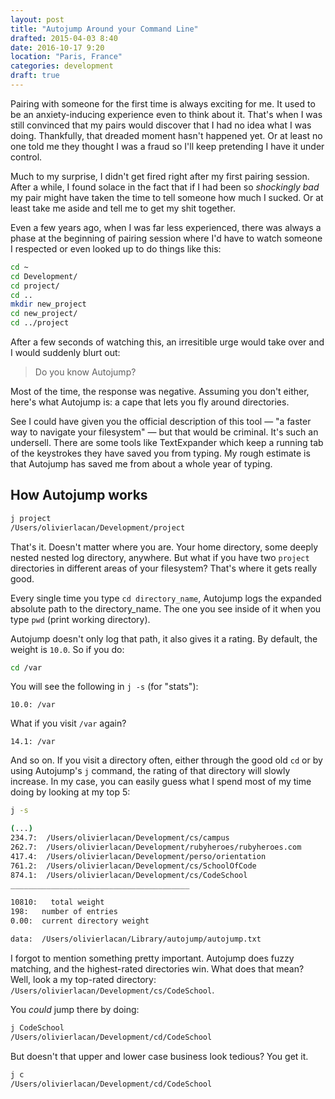 ```yaml
---
layout: post
title: "Autojump Around your Command Line"
drafted: 2015-04-03 8:40
date: 2016-10-17 9:20
location: "Paris, France"
categories: development
draft: true
---
```


Pairing with someone for the first time is always exciting for me. It used to be
an anxiety-inducing experience even to think about it. That's when I was still
convinced that my pairs would discover that I had no idea what I was doing.
Thankfully, that dreaded moment hasn't happened yet. Or at least no one told me
they thought I was a fraud so I'll keep pretending I have it under control.

Much to my surprise, I didn't get fired right after my first pairing session.
After a while, I found solace in the fact that if I had been so *shockingly bad*
my pair might have taken the time to tell someone how much I sucked. Or at
least take me aside and tell me to get my shit together.

Even a few years ago, when I was far less experienced, there was always a phase
at the beginning of pairing session where I'd have to watch someone I respected
or even looked up to do things like this:

```bash
cd ~
cd Development/
cd project/
cd ..
mkdir new_project
cd new_project/
cd ../project
```

After a few seconds of watching this, an irresitible urge would take over and 
I would suddenly blurt out:

> Do you know Autojump?

Most of the time, the response was negative. Assuming you don't either, here's 
what Autojump is: a cape that lets you fly around directories.

See I could have given you the official description of this tool — "a faster way to navigate your filesystem" — 
but that would be criminal. It's such an undersell. There are some tools like 
TextExpander which keep a running tab of the keystrokes they have saved you from 
typing. My rough estimate is that Autojump has saved me from about a whole year 
of typing.

## How Autojump works

```bash
j project
/Users/olivierlacan/Development/project
```

That's it. Doesn't matter where you are. Your home directory, some deeply nested
nested log directory, anywhere. But what if you have two `project` directories 
in different areas of your filesystem? That's where it gets really good.

Every single time you type `cd directory_name`, Autojump logs the expanded 
absolute path to the directory_name. The one you see inside of it when you type 
`pwd` (print working directory). 

Autojump doesn't only log that path, it also gives it a rating. By default, the 
weight is `10.0`. So if you do:

```bash
cd /var
```

You will see the following in `j -s` (for "stats"):

```
10.0: /var
```

What if you visit `/var` again?

```
14.1: /var
```

And so on. If you visit a directory often, either through the good old `cd` or
by using Autojump's `j` command, the rating of that directory will slowly
increase. In my case, you can easily guess what I spend most of my time doing 
by looking at my top 5:

```bash
j -s

(...)
234.7:  /Users/olivierlacan/Development/cs/campus
262.7:  /Users/olivierlacan/Development/rubyheroes/rubyheroes.com
417.4:  /Users/olivierlacan/Development/perso/orientation
761.2:  /Users/olivierlacan/Development/cs/SchoolOfCode
874.1:  /Users/olivierlacan/Development/cs/CodeSchool
________________________________________

10810:   total weight
198:   number of entries
0.00:  current directory weight

data:  /Users/olivierlacan/Library/autojump/autojump.txt
```

I forgot to mention something pretty important. Autojump does fuzzy matching, 
and the highest-rated directories win. What does that mean? Well, look a my 
top-rated directory: `/Users/olivierlacan/Development/cs/CodeSchool`.

You *could* jump there by doing:

```bash
j CodeSchool
/Users/olivierlacan/Development/cd/CodeSchool
```

But doesn't that upper and lower case business look tedious? You get it.

```bash
j c
/Users/olivierlacan/Development/cd/CodeSchool
```
